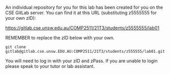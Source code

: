 An individual repository for you for this lab has been created for you on the CSE GitLab server. You can find it at this URL (substituting z5555555 for your own zID):

https://gitlab.cse.unsw.edu.au/COMP2511/21T3/students/z5555555/lab01

REMEMBER to replace the zID below with your own.

`git clone gitlab@gitlab.cse.unsw.EDU.AU:COMP2511/21T3/students/z555555/lab01.git`

You will need to log in with your zID and zPass. If you are unable to login please speak to your tutor or lab assistant.
